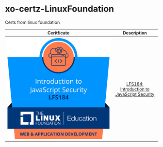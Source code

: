 # xo-certz-LinuxFoundation
Certs from linux foundation

Ceritficate | Description
:--: | :--:
[![](./gfx/1.png)](https://www.credly.com/badges/61f7eb31-91dc-4e9c-beb4-87a7cf59a56b) | [LFS184: Introduction to JavaScript Security](https://training.linuxfoundation.org/training/introduction-to-javascript-security-lfs184/)